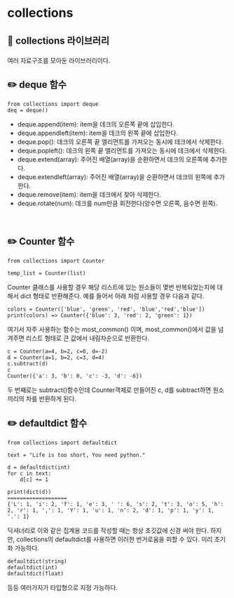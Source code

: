 # collections

## 📖 collections 라이브러리 </p>
여러 자료구조를 모아둔 라이브러리이다.


## ✏️ deque 함수
```
from collections import deque
deq = deque()
```
* deque.append(item): item을 데크의 오른쪽 끝에 삽입한다.
* deque.appendleft(item): item을 데크의 왼쪽 끝에 삽입한다.
* deque.pop(): 데크의 오른쪽 끝 엘리먼트를 가져오는 동시에 데크에서 삭제한다.
* deque.popleft(): 데크의 왼쪽 끝 엘리먼트를 가져오는 동시에 데크에서 삭제한다.
* deque.extend(array): 주어진 배열(array)을 순환하면서 데크의 오른쪽에 추가한다.
* deque.extendleft(array): 주어진 배열(array)을 순환하면서 데크의 왼쪽에 추가한다.
* deque.remove(item): item을 데크에서 찾아 삭제한다.
* deque.rotate(num): 데크를 num만큼 회전한다(양수면 오른쪽, 음수면 왼쪽).

<br>


## ✏️ Counter 함수
```
from collections import Counter

temp_list = Counter(list)
```
Counter 클래스를 사용할 경우 해당 리스트에 있는 원소들이 몇번 반복되었는지에 대해서 dict 형태로 반환해준다. 예를 들어서 아래 처럼 사용할 경우 다음과 같다.
```
colors = Counter(['blue', 'green', 'red', 'blue','red','blue'])
print(colors) => Counter({'blue': 3, 'red': 2, 'green': 1})
```
여기서 자주 사용하는 함수는 most_common() 이며, most_common()에서 값을 넘겨주면 리스트 형태로 큰 값에서 내림차순으로 반환한다.
```
c = Counter(a=4, b=2, c=0, d=-2)
d = Counter(a=1, b=2, c=3, d=4)
c.subtract(d)
c
Counter({'a': 3, 'b': 0, 'c': -3, 'd': -6})
```
두 번째로는 subtract()함수인데 Counter객체로 만들어진 c, d를 subtract하면 원소끼리의 차를 반환하게 된다.

## ✏️ defaultdict 함수
```
from collections import defaultdict

text = "Life is too short, You need python."

d = defaultdict(int)
for c in text:
    d[c] += 1

print(dict(d))
===================
{'L': 1, 'i': 2, 'f': 1, 'e': 3, ' ': 6, 's': 2, 't': 3, 'o': 5, 'h': 2, 'r': 1, ',': 1, 'Y': 1, 'u': 1, 'n': 2, 'd': 1, 'p': 1, 'y': 1, '.': 1}
```
딕셔너리로 이와 같은 집계용 코드를 작성할 때는 항상 초깃값에 신경 써야 한다. 하지만, collections의 defaultdict를 사용하면 이러한 번거로움을 피할 수 있다. 미리 초기화 가능하다.

```
defaultdict(string)
defaultdict(int)
defaultdict(float)
```
등등 여러가지가 타입형으로 지정 가능하다.


